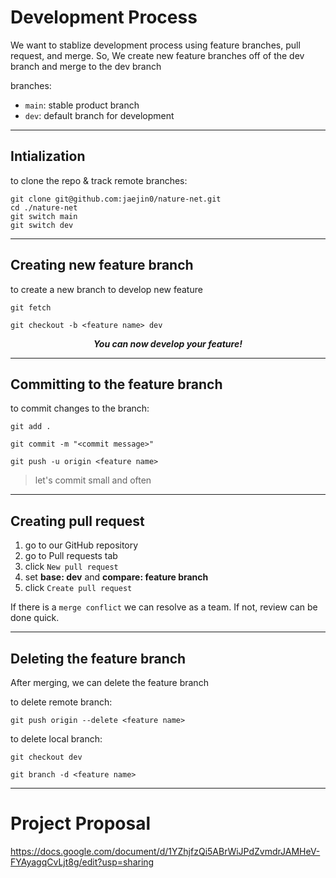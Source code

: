 # Development Process

We want to stablize development process using feature branches, pull request, and merge. So, We create new feature branches off of the dev branch and merge to the dev branch

branches:
* `main`: stable product branch
* `dev`: default branch for development

***
## Intialization

to clone the repo & track remote branches:

```
git clone git@github.com:jaejin0/nature-net.git
cd ./nature-net
git switch main
git switch dev
```

***
## Creating new feature branch

to create a new branch to develop new feature
```
git fetch
```
```
git checkout -b <feature name> dev
```

***<p align="center">You can now develop your feature!</p>***

***
## Committing to the feature branch

to commit changes to the branch:
```
git add .
```
```
git commit -m "<commit message>"
```
```
git push -u origin <feature name>
```

> let's commit small and often

***
## Creating pull request

1. go to our GitHub repository
2. go to Pull requests tab
3. click `New pull request`
4. set **base: dev** and **compare: feature branch**
5. click `Create pull request`

If there is a `merge conflict` we can resolve as a team. If not, review can be done quick.

***
## Deleting the feature branch

After merging, we can delete the feature branch

to delete remote branch:
```
git push origin --delete <feature name>
```

to delete local branch:
```
git checkout dev
```
```
git branch -d <feature name>
```

***
# Project Proposal
<https://docs.google.com/document/d/1YZhjfzQi5ABrWiJPdZvmdrJAMHeV-FYAyagqCvLjt8g/edit?usp=sharing>
